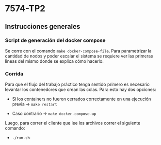 # 7574-TP2

## Instrucciones generales 

### Script de generación del docker compose

Se corre con el comando `make docker-compose-file`. Para parametrizar la cantidad de nodos y poder escalar el sistema se requiere ver las primeras lineas del mismo donde se explica cómo hacerlo.

### Corrida

Para que el flujo del trabajo práctico tenga sentido primero es necesario levantar los contenedores que crean las colas. Para esto hay dos opciones:

- Si los containers no fueron cerrados correctamente en una ejecución previa -> `make restart`

- Caso contrario -> `make docker-compose-up`

Luego, para correr  el cliente que lee los archivos correr el siguiente comando:

- `./run.sh`

